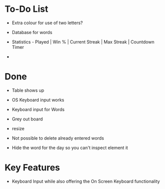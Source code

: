 # To-Do List

* Extra colour for use of two letters?

* Database for words




* Statistics - Played | Win % | Current Streak | Max Streak | Countdown Timer

* 

# Done

* Table shows up

* OS Keyboard input works

* Keyboard input for Words

* Grey out board

* resize

* Not possible to delete already entered words

* Hide the word for the day so you can't inspect element it

# Key Features

* Keyboard Input while also offering the On Screen Keyboard functionality
